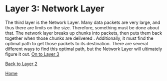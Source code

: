 # Layer 3: Network Layer

The third layer is the Network Layer.  Many data packets are very large, and thus there are limits on the size. Therefore, something must be done about that. The network layer breaks up chunks into packets, then puts them back together when those chunks are delivered . Additionally, it must find the optimal path to get those packets to its destination. There are several different ways to find this optimal path, but the Network Layer will ultimately figure it out. 
[On to Layer 3](Layer3.md)

[Back to Layer 2](Layer2.md)

[Home](Readme.md)

